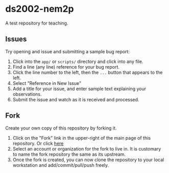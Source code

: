 # ds2002-nem2p

A test repository for teaching.

## Issues

Try opening and issue and submitting a sample bug report:

1. Click into the `app/` or `scripts/` directory and click into any file.
2. Find a line (any line) reference for your bug report.
3. Click the line number to the left, then the `...` button that appears to the left.
4. Select "Reference in New Issue"
5. Add a title for your issue, and enter sample text explaining your observations.
6. Submit the issue and watch as it is received and processed.

## Fork

Create your own copy of this repository by forking it.

1. Click on the "Fork" link in the upper-right of the main page of this repository. Or click [here](https://github.com/nmagee/ds2002-nem2p/fork)
2. Select an account or organization for the fork to live in. It is customary to name the fork repository the same as its upstream.
3. Once the fork is created, you can now clone the repository to your local workstation and add/commit/pull/push freely.
